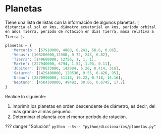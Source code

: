 # Planetas

Tiene una lista de listas con la información de algunos planetas: `[ distancia al sol en kms, diámetro ecuatorial en kms, período orbital en años Tierra, período de rotación en días Tierra, masa relativa a Tierra ]`.

```python
planetas = {
   'Mercurio': [57910000, 4880, 0.241, 58.6, 0.06],
   'Venus': [108200000,12000, 0.72, 243, 0.82],
   'Tierra': [149600000, 12756, 1, 1, 1],
   'Marte': [227940000, 6794, 1.52, 1.03, 0.11],
   'Júpiter': [778833000, 142984, 5.20, 0.414, 318],
   'Saturno': [1429400000, 120536, 9.55, 0.426, 95],
   'Urano': [2870990000, 51118, 19.22, 0.718, 14.16],
   'Neptuno': [4504300000, 49492, 30.66, 0.6745, 17.2]
}
```

Realice lo siguiente:

1. Imprimir los planetas en orden descendente de diámetro, es decir, del más grande al más pequeño.
2. Determinar el planeta con el menor período de rotación. 

??? danger "Solución"
    ```python
    --8<-- "python/diccionarios/planetas.py"
    ```